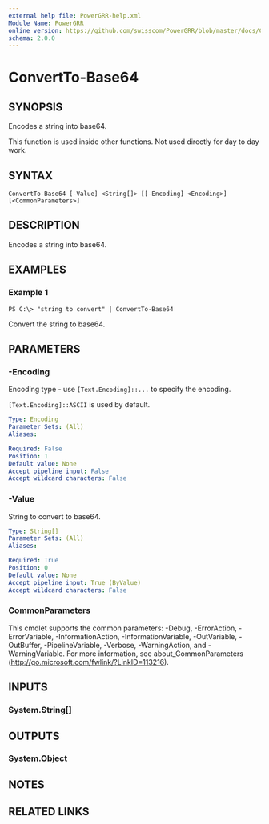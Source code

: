 ```yaml
---
external help file: PowerGRR-help.xml
Module Name: PowerGRR
online version: https://github.com/swisscom/PowerGRR/blob/master/docs/ConvertTo-Base64.md
schema: 2.0.0
---
```


# ConvertTo-Base64

## SYNOPSIS
Encodes a string into base64.

This function is used inside other functions. Not used directly for day to day
work.

## SYNTAX

```
ConvertTo-Base64 [-Value] <String[]> [[-Encoding] <Encoding>] [<CommonParameters>]
```

## DESCRIPTION
Encodes a string into base64.

## EXAMPLES

### Example 1
```
PS C:\> "string to convert" | ConvertTo-Base64
```

Convert the string to base64.

## PARAMETERS

### -Encoding
Encoding type - use `[Text.Encoding]::...` to specify the encoding.

`[Text.Encoding]::ASCII` is used by default.

```yaml
Type: Encoding
Parameter Sets: (All)
Aliases:

Required: False
Position: 1
Default value: None
Accept pipeline input: False
Accept wildcard characters: False
```

### -Value
String to convert to base64.

```yaml
Type: String[]
Parameter Sets: (All)
Aliases:

Required: True
Position: 0
Default value: None
Accept pipeline input: True (ByValue)
Accept wildcard characters: False
```

### CommonParameters
This cmdlet supports the common parameters: -Debug, -ErrorAction, -ErrorVariable, -InformationAction, -InformationVariable, -OutVariable, -OutBuffer, -PipelineVariable, -Verbose, -WarningAction, and -WarningVariable. For more information, see about_CommonParameters (http://go.microsoft.com/fwlink/?LinkID=113216).

## INPUTS

### System.String[]

## OUTPUTS

### System.Object

## NOTES

## RELATED LINKS
